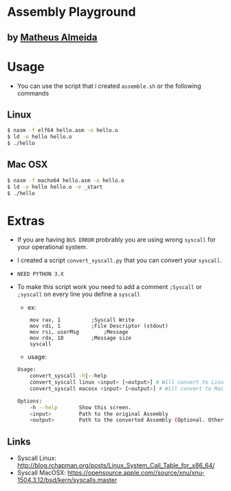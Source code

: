 # Assembly Playground

## by [Matheus Almeida](https://twitter.com/mat_almeida)

# Usage

-   You can use the script that i created `assemble.sh` or the following commands

## Linux

```sh
$ nasm -f elf64 hello.asm -o hello.o
$ ld -o hello hello.o
$ ./hello
```

## Mac OSX

```sh
$ nasm -f macho64 hello.asm -o hello.o
$ ld -o hello hello.o -e _start
$ ./hello
```

# Extras

-   If you are having `BUS ERROR` probrably you are using wrong `syscall` for your operational system.
-   I created a script `convert_syscall.py` that you can convert your `syscall`.
-   `NEED PYTHON 3.X`
-   To make this script work you need to add a comment `;Syscall` or `;syscall` on every line you define a `syscall`
    -   ex:
    ```assembly
    	mov rax, 1			;Syscall Write
    	mov rdi, 1			;File Descriptor (stdout)
    	mov rsi, userMsg		;Message
    	mov rdx, 18			;Message size
    	syscall
    ```

	- usage:
	```sh
	Usage:
		convert_syscall -h|--help
		convert_syscall linux <input> [<output>] # Will convert to Linux Syscall Number
		convert_syscall macosx <input> [<output>] # Will convert to MacOSX Syscall Number

	Options:
		-h --help		Show this screen.
		<input>			Path to the original Assembly
		<output>		Path to the converted Assembly (Optional. Otherwise the original file will be subscribed.)
	```

## Links

-   Syscall Linux: http://blog.rchapman.org/posts/Linux_System_Call_Table_for_x86_64/
-   Syscall MacOSX: https://opensource.apple.com//source/xnu/xnu-1504.3.12/bsd/kern/syscalls.master
